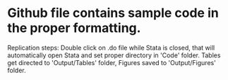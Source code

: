 # Github file contains sample code in the proper formatting.
Replication steps: Double click on .do file while Stata is closed, that will automatically open Stata and set proper directory in 'Code' folder. Tables get directed to 'Output/Tables' folder, Figures saved to 'Output/Figures' folder.
